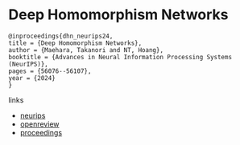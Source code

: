 # Deep Homomorphism Networks

```
@inproceedings{dhn_neurips24,
title = {Deep Homomorphism Networks},
author = {Maehara, Takanori and NT, Hoang},
booktitle = {Advances in Neural Information Processing Systems (NeurIPS)},
pages = {56076--56107},
year = {2024}
}
```

links
- [neurips](https://nips.cc/Conferences/2024/Schedule?showEvent=95659)
- [openreview](https://openreview.net/forum?id=KXUijdMFdG)
- [proceedings](https://papers.nips.cc//paper_files/paper/2024/hash/65f54fdf62cd5614dc5715ae7ece4ef6-Abstract-Conference.html)
